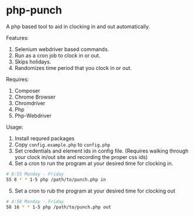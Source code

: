 # php-punch
A php based tool to aid in clocking in and out automatically.

Features:

1. Selenium webdriver based commands.
2. Run as a cron job to clock in or out.
3. Skips holidays.
4. Randomizes time period that you clock in or out.

Requires:
1. Composer
2. Chrome Browser
3. Chromdriver
4. Php
5. Php-Webdriver

Usage:
1. Install requred packages
2. Copy `config.example.php` to `config.php`
3. Set credentials and element ids in config file. (Requires walking through your clock in/out site and recording the proper css ids)
4. Set a cron to run the program at your desired time for clocking in.
```sh
# 8:55 Monday - Friday
55 8 * * 1-5 php /path/to/punch.php in
```
5. Set a cron to rub the program at your desired time for clocking out
```sh
# 4:58 Monday - Friday
58 16 * * 1-5 php /path/to/punch.php out
```